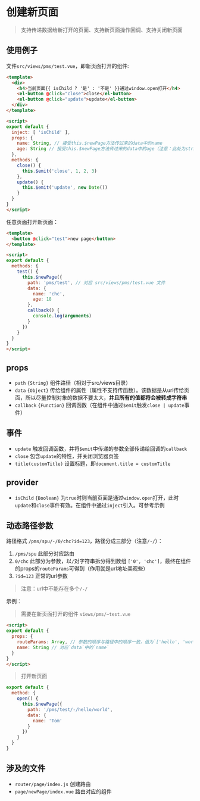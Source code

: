 # 创建新页面
> 支持传递数据给新打开的页面、支持新页面操作回调、支持关闭新页面

## 使用例子
文件`src/views/pms/test.vue`，即新页面打开的组件:
```html
<template>
  <div>
    <h4>当前页面{{ isChild ? '是' : '不是' }}通过window.open打开</h4>
    <el-button @click="close">close</el-button>
    <el-button @click="update">update</el-button>
  </div>
</template>

<script>
export default {
  inject: [ 'isChild' ],
  props: {
    name: String, // 接受this.$newPage方法传过来的data中的name
    age: String // 接受this.$newPage方法传过来的data中的age（注意：此处为string类型）
  },
  methods: {
    close() {
      this.$emit('close', 1, 2, 3)
    },
    update() {
      this.$emit('update', new Date())
    }
  }
}
</script>
```

任意页面打开新页面：
```html
<template>
  <button @click="test">new page</button>
</template>

<script>
export default {
  methods: {
    test() {
      this.$newPage({
        path: 'pms/test', // 对应 src/views/pms/test.vue 文件
        data: {
          name: 'chc',
          age: 18
        },
        callback() {
          console.log(arguments)
        }
      })
    }
  }
}
</script>
```

## props
- `path` `{String}` 组件路径（相对于src/views目录）
- `data` `{Object}` 传给组件的属性（属性不支持传函数）。该数据是从url传给页面，所以尽量控制对象的数据不要太大，**并且所有的值都将会被转成字符串**
- `callback` `{Function}` 回调函数（在组件中通过`$emit`触发`close | update`事件）

## 事件
- `update` 触发回调函数，并将`$emit`中传递的参数全部传递给回调的`callback`
- `close` 包含`update`的特性，并关闭浏览器页签
- `title(customTitle)` 设置标题，即`document.title = customTitle`

## provider
- `isChild` `{Boolean}` 为`true`时则当前页面是通过`window.open`打开，此时`update`和`close`事件有效。在组件中通过`inject`引入。可参考示例

## 动态路径参数
路径格式 `/pms/spu/-/0/chc?id=123`，路径分成三部分（注意`/-/`）：
1. `/pms/spu` 此部分对应路由
2. `0/chc` 此部分为参数，以`/`对字符串拆分得到数组 `['0', 'chc']`，最终在组件的props的`routeParams`可得到（作用就是url地址美观些）
3. `?id=123` 正常的url参数
> 注意：url中不能存在多个`/-/`

示例：
> 需要在新页面打开的组件 `views/pms/~test.vue`
```html
<script>
export default {
  props: {
    routeParams: Array, // 参数的顺序与路径中的顺序一致，值为`['hello', 'world']`
    name: String // 对应`data`中的`name`
  }
}
</script>
```

> 打开新页面
```js
export default {
  method: {
    open() {
      this.$newPage({
        path: '/pms/test/-/hello/world',
        data: {
          name: 'Tom'
        }
      })
    }
  }
}
```

## 涉及的文件
- `router/page/index.js` 创建路由
- `page/newPage/index.vue` 路由对应的组件
